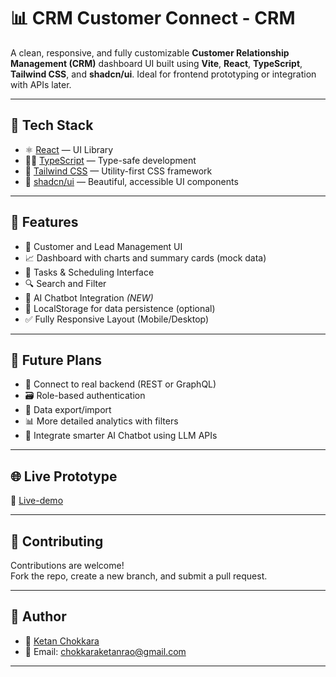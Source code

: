 # 📊 CRM Customer Connect - CRM 

A clean, responsive, and fully customizable **Customer Relationship Management (CRM)** dashboard UI built using **Vite**, **React**, **TypeScript**, **Tailwind CSS**, and **shadcn/ui**. Ideal for frontend prototyping or integration with APIs later.

---

## 🚀 Tech Stack


- ⚛️ [React](https://reactjs.org/) — UI Library  
- 🧑‍💻 [TypeScript](https://www.typescriptlang.org/) — Type-safe development  
- 🎨 [Tailwind CSS](https://tailwindcss.com/) — Utility-first CSS framework  
- 🧩 [shadcn/ui](https://ui.shadcn.dev/) — Beautiful, accessible UI components  

---

## 📁 Features

- 👥 Customer and Lead Management UI  
- 📈 Dashboard with charts and summary cards (mock data)  
- 📅 Tasks & Scheduling Interface  
- 🔍 Search and Filter  
- 🤖 AI Chatbot Integration *(NEW)*  
- 💾 LocalStorage for data persistence (optional)  
- ✅ Fully Responsive Layout (Mobile/Desktop)  

---

## 🧠 Future Plans

- 🔗 Connect to real backend (REST or GraphQL)  
- 🗃️ Role-based authentication  
- 🧾 Data export/import  
- 📊 More detailed analytics with filters  
- 🧠 Integrate smarter AI Chatbot using LLM APIs  

---

## 🌐 Live Prototype

🔗 [Live-demo](https://customer-connect-circle.lovable.app/)

---

## 🤝 Contributing

Contributions are welcome!  
Fork the repo, create a new branch, and submit a pull request.  

---

## 👤 Author

- 💼 [Ketan Chokkara](https://www.linkedin.com/in/ketan-chokkara-2888b2274)  
- 📧 Email: chokkaraketanrao@gmail.com


---




